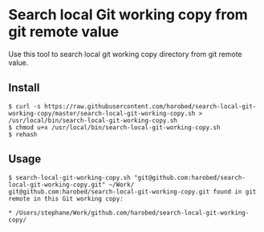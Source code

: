 # Search local Git working copy from git remote value

Use this tool to search local git working copy directory from git remote value.

## Install

```
$ curl -s https://raw.githubusercontent.com/harobed/search-local-git-working-copy/master/search-local-git-working-copy.sh > /usr/local/bin/search-local-git-working-copy.sh
$ chmod u+x /usr/local/bin/search-local-git-working-copy.sh
$ rehash
```

## Usage

```
$ search-local-git-working-copy.sh "git@github.com:harobed/search-local-git-working-copy.git" ~/Work/
git@github.com:harobed/search-local-git-working-copy.git found in git remote in this Git working copy:

* /Users/stephane/Work/github.com/harobed/search-local-git-working-copy/
```
